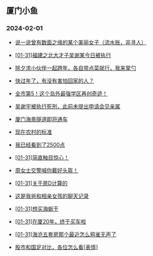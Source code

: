 ## 厦门小鱼 
### 2024-02-01

+ [说一说曾有数面之缘的某个美丽女子（流水账，非寻人）](http://bbs.xmfish.com/read-htm-tid-18142538.html)

+ [[01-31]福建之北大才子吴谢某今日被执行](http://bbs.xmfish.com/read-htm-tid-18142660.html)

+ [除夕求小伙伴一起跨年，各自带点菜就行，我来掌勺](http://bbs.xmfish.com/read-htm-tid-18142624.html)

+ [快过年了，有没有害怕回家的人？](http://bbs.xmfish.com/read-htm-tid-18142633.html)

+ [全市第5！这个岛外最强学区再创奇迹！](http://bbs.xmfish.com/read-htm-tid-18142608.html)

+ [吴谢宇被执行死刑，此前未提出申请会见亲属](http://bbs.xmfish.com/read-htm-tid-18142640.html)

+ [厦门海景隧道即将通车](http://bbs.xmfish.com/read-htm-tid-18142556.html)

+ [现在农村的标准](http://bbs.xmfish.com/read-htm-tid-18142684.html)

+ [我已经看到了2500点](http://bbs.xmfish.com/read-htm-tid-18142709.html)

+ [[01-31]简直触目惊心！](http://bbs.xmfish.com/read-htm-tid-18142728.html)

+ [周女士交警喊你戴好头盔！](http://bbs.xmfish.com/read-htm-tid-18142682.html)

+ [[01-31]关于房D计算的](http://bbs.xmfish.com/read-htm-tid-18142726.html)

+ [这是我爸和相亲女孩的聊天记录](http://bbs.xmfish.com/read-htm-tid-18142809.html)

+ [[01-31]想买海蛎干](http://bbs.xmfish.com/read-htm-tid-18142701.html)

+ [[01-31]在厦20年，终于买车啦](http://bbs.xmfish.com/read-htm-tid-18142922.html)

+ [[01-31]海沧五套房那个最近怎么鸦雀无声了](http://bbs.xmfish.com/read-htm-tid-18142670.html)

+ [股市和国足对比，各位怎么看[表情]](http://bbs.xmfish.com/read-htm-tid-18142812.html)


